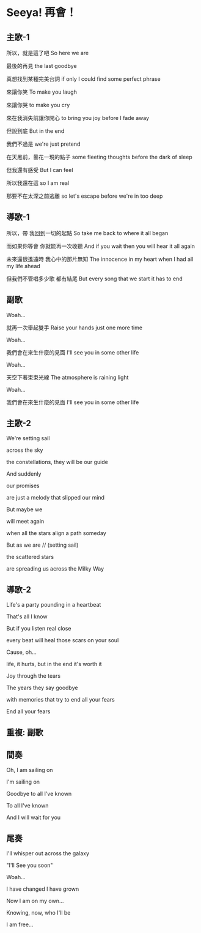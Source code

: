 # Seeya! 再會！

## 主歌-1

所以，就是這了吧
So here we are

最後的再見
the last goodbye

真想找到某種完美台詞
if only I could find some perfect phrase

來讓你笑
To make you laugh

來讓你哭
to make you cry

來在我消失前讓你開心
to bring you joy before I fade away

但說到底
But in the end

我們不過是
we're just pretend

在天黑前，曇花一現的點子
some fleeting thoughts before the dark of sleep

但我還有感受
But I can feel

所以我還在這
so I am real

那要不在太深之前逃離
so let's escape before we're in too deep

## 導歌-1

所以，帶
我回到一切的起點
So take
me back to where it all began

而如果你等會
你就能再一次收聽
And if you wait
then you will hear it all again

未來還很遙遠時
我心中的那片無知
The innocence in my heart
when I had all my life ahead

但我們不管唱多少歌
都有結尾
But every song that we start
it has to end

## 副歌

Woah...

就再一次舉起雙手
Raise your hands just one more time

Woah...

我們會在來生什麼的見面
I'll see you in some other life

Woah...

天空下著束束光線
The atmosphere is raining light

Woah...

我們會在來生什麼的見面
I'll see you in some other life

## 主歌-2

We're setting sail

across the sky

the constellations, they will be our guide

And suddenly

our promises

are just a melody that slipped our mind

But maybe we

will meet again

when all the stars align a path someday

But as we are // (setting sail)

the scattered stars

are spreading us across the Milky Way

## 導歌-2

Life's a party
pounding in a heartbeat

That's all I know

But if you
listen real close

every beat will heal those
scars on your soul

Cause, oh...

life, it hurts, but
in the end it's worth it

Joy through the tears

The years
they say goodbye

with memories that try to
end all your fears

End all your fears

## 重複: 副歌

## 間奏

Oh, I
am sailing on

I'm sailing on

Goodbye
to all I've known

To all I've known

And I will wait for you

## 尾奏

I'll whisper out across the galaxy

"I'll See you soon"

Woah...

I have changed
I have grown

Now I am
on my own...

Knowing, now,
who I'll be

I am free...
